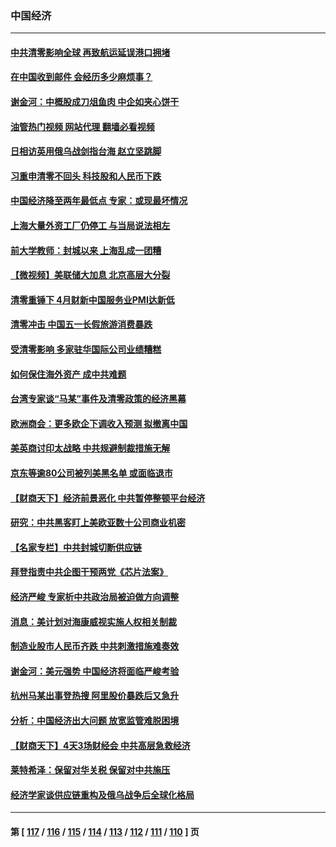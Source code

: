 ### 中国经济
---
#### [中共清零影响全球 再致航运延误港口拥堵](../../pages/ncid283/n13728916.md?05070445) 
#### [在中国收到邮件 会经历多少麻烦事？](../../pages/ncid283/n13728922.md?05070445) 
#### [谢金河：中概股成刀俎鱼肉 中企如夹心饼干](../../pages/ncid283/n13728688.md?05070445) 
#### [油管热门视频 网站代理 翻墙必看视频](http://209.222.30.114:81/youtube.html?05070445)
#### [日相访英用俄乌战剑指台海 赵立坚跳脚](../../pages/ncid283/n13728870.md?05070445) 
#### [习重申清零不回头 科技股和人民币下跌](../../pages/ncid283/n13728686.md?05070445) 
#### [中国经济降至两年最低点 专家：或现最坏情况](../../pages/ncid283/n13728571.md?05070445) 
#### [上海大量外资工厂仍停工 与当局说法相左](../../pages/ncid283/n13728640.md?05070445) 
#### [前大学教师：封城以来 上海乱成一团糟](../../pages/ncid283/n13728515.md?05070445) 
#### [【微视频】美联储大加息 北京高层大分裂](../../pages/ncid283/n13727958.md?05070445) 
#### [清零重锤下 4月财新中国服务业PMI达新低](../../pages/ncid283/n13728010.md?05070445) 
#### [清零冲击 中国五一长假旅游消费暴跌](../../pages/ncid283/n13727808.md?05070445) 
#### [受清零影响 多家驻华国际公司业绩糟糕](../../pages/ncid283/n13727917.md?05070445) 
#### [如何保住海外资产 成中共难题](../../pages/ncid283/n13727963.md?05070445) 
#### [台湾专家谈“马某”事件及清零政策的经济黑幕](../../pages/ncid283/n13727890.md?05070445) 
#### [欧洲商会：更多欧企下调收入预测 拟撤离中国](../../pages/ncid283/n13727803.md?05070445) 
#### [美英商讨印太战略 中共规避制裁措施无解](../../pages/ncid283/n13727536.md?05070445) 
#### [京东等逾80公司被列美黑名单 或面临退市](../../pages/ncid283/n13727449.md?05070445) 
#### [【财商天下】经济前景恶化 中共暂停整顿平台经济](../../pages/ncid283/n13727297.md?05070445) 
#### [研究：中共黑客盯上美欧亚数十公司商业机密](../../pages/ncid283/n13727250.md?05070445) 
#### [【名家专栏】中共封城切断供应链](../../pages/ncid283/n13726949.md?05070445) 
#### [拜登指责中共企图干预两党《芯片法案》](../../pages/ncid283/n13727200.md?05070445) 
#### [经济严峻 专家析中共政治局被迫做方向调整](../../pages/ncid283/n13727167.md?05070445) 
#### [消息：美计划对海康威视实施人权相关制裁](../../pages/ncid283/n13727090.md?05070445) 
#### [制造业股市人民币齐跌 中共刺激措施难奏效](../../pages/ncid283/n13727166.md?05070445) 
#### [谢金河：美元强势 中国经济将面临严峻考验](../../pages/ncid283/n13726667.md?05070445) 
#### [杭州马某出事登热搜 阿里股价暴跌后又急升](../../pages/ncid283/n13726134.md?05070445) 
#### [分析：中国经济出大问题 放宽监管难脱困境](../../pages/ncid283/n13726532.md?05070445) 
#### [【财商天下】4天3场财经会 中共高层急救经济](../../pages/ncid283/n13726454.md?05070445) 
#### [莱特希泽：保留对华关税 保留对中共施压](../../pages/ncid283/n13726477.md?05070445) 
#### [经济学家谈供应链重构及俄乌战争后全球化格局](../../pages/ncid283/n13726344.md?05070445) 

---
#### 第 [ [117](./117.md?05070445) / [116](./116.md?05070445) / [115](./115.md?05070445) / [114](./114.md?05070445) / [113](./113.md?05070445) / [112](./112.md?05070445) / [111](./111.md?05070445) / [110](./110.md?05070445) ] 页
